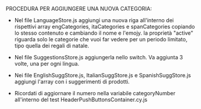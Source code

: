 PROCEDURA PER AGGIUNGERE UNA NUOVA CATEGORIA:

- Nel file LanguageStore.js aggiungi una nuova riga all'interno dei rispettivi array engCategories, itaCategories e spanCategories copiando lo stesso contenuto e cambiando il nome e l'emojy. la proprietà "active" riguarda solo le categorie che vuoi far vedere per un periodo limitato, tipo quella dei regali di natale.

- Nel file SuggestionsStore.js aggiungerla nello switch. Va aggiunta 3 volte, una per ogni lingua.

- Nei file EnglishSuggStore.js, ItalianSuggStore.js e SpanishSuggStore.js aggiungi l'array con i suggerimenti di prodotti.

- Ricordati di aggiornare il numero nella variabile categoryNumber all'interno del test HeaderPushButtonsContainer.cy.js

